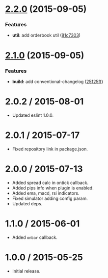 <a name="2.2.0"></a>
# [2.2.0](https://github.com/albertosantini/argo-trading-plugin-seed/compare/v2.1.0...v2.2.0) (2015-09-05)


### Features

* **util:** add orderbook util ([81c7303](https://github.com/albertosantini/argo-trading-plugin-seed/commit/81c7303))



<a name="2.1.0"></a>
# [2.1.0](https://github.com/albertosantini/argo-trading-plugin-seed/compare/2.0.2...v2.1.0) (2015-09-05)


### Features

* **build:** add conventional-changelog ([25125ff](https://github.com/albertosantini/argo-trading-plugin-seed/commit/25125ff))



2.0.2 / 2015-08-01
==================

* Updated eslint 1.0.0.

2.0.1 / 2015-07-17
==================

* Fixed repository link in package.json.

2.0.0 / 2015-07-13
==================

* Added spread calc in ontick callback.
* Added pips info when plugin is enabled.
* Added ema, macd, rsi indicators.
* Fixed simulator adding config param.
* Updated deps.

1.1.0 / 2015-06-01
==================

* Added `onbar` callback.

1.0.0 / 2015-05-25
==================

* Initial release.
